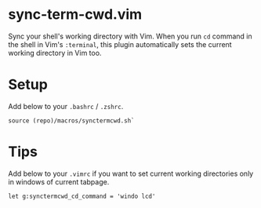 # sync-term-cwd.vim

Sync your shell's working directory with Vim.
When you run `cd` command in the shell in Vim's `:terminal`,
this plugin automatically sets the current working directory in Vim too.

# Setup

Add below to your `.bashrc` / `.zshrc`.

```
source (repo)/macros/synctermcwd.sh`
```

# Tips

Add below to your `.vimrc` if you want to set current working directories only in windows of current tabpage.

```vim
let g:synctermcwd_cd_command = 'windo lcd'
```
